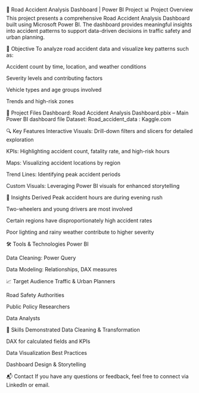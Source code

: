 🚧 Road Accident Analysis Dashboard | Power BI Project
📊 Project Overview
This project presents a comprehensive Road Accident Analysis Dashboard built using Microsoft Power BI. The dashboard provides meaningful insights into accident patterns to support data-driven decisions in traffic safety and urban planning.

🎯 Objective
To analyze road accident data and visualize key patterns such as:

Accident count by time, location, and weather conditions

Severity levels and contributing factors

Vehicle types and age groups involved

Trends and high-risk zones

📁 Project Files
Dashboard:
Road Accident Analysis Dashboard.pbix – Main Power BI dashboard file
Dataset:
Road_accident_data : Kaggle.com


🔍 Key Features
Interactive Visuals: Drill-down filters and slicers for detailed exploration

KPIs: Highlighting accident count, fatality rate, and high-risk hours

Maps: Visualizing accident locations by region

Trend Lines: Identifying peak accident periods

Custom Visuals: Leveraging Power BI visuals for enhanced storytelling

📌 Insights Derived
Peak accident hours are during evening rush

Two-wheelers and young drivers are most involved

Certain regions have disproportionately high accident rates

Poor lighting and rainy weather contribute to higher severity

🛠️ Tools & Technologies
Power BI

Data Cleaning: Power Query

Data Modeling: Relationships, DAX measures

📈 Target Audience
Traffic & Urban Planners

Road Safety Authorities

Public Policy Researchers

Data Analysts

🧠 Skills Demonstrated
Data Cleaning & Transformation

DAX for calculated fields and KPIs

Data Visualization Best Practices

Dashboard Design & Storytelling

📬 Contact
If you have any questions or feedback, feel free to connect via LinkedIn or email.

